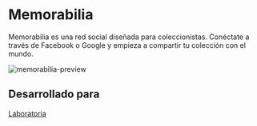 # Memorabilia
Memorabilia es una red social diseñada para coleccionistas. Conéctate a través de Facebook o Google y empieza a compartir tu colección con el mundo.

![memorabilia-preview](https://user-images.githubusercontent.com/32286691/36348918-6008057e-1448-11e8-89dd-a4ded08f0f44.png)

## Desarrollado para 
[Laboratoria](http://laboratoria.la)
